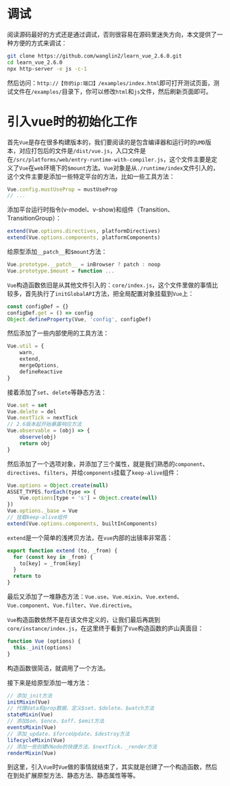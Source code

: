 # 调试

阅读源码最好的方式还是通过调试，否则很容易在源码里迷失方向，本文提供了一种方便的方式来调试：

```bash
git clone https://github.com/wanglin2/learn_vue_2.6.0.git
cd learn_vue_2.6.0
npx http-server -e js -c-1
```

然后访问：`http://【你的ip:端口】/examples/index.html`即可打开测试页面，测试文件在`/examples/`目录下，你可以修改`html`和`js`文件，然后刷新页面即可。



# 引入vue时的初始化工作

首先`Vue`是存在很多构建版本的，我们要阅读的是包含编译器和运行时的`UMD`版本，对应打包后的文件是`/dist/vue.js`，入口文件是在`/src/platforms/web/entry-runtime-with-compiler.js`，这个文件主要是定义了`Vue`在`web`环境下的`$mount`方法。`Vue`对象是从`./runtime/index`文件引入的，这个文件主要是添加一些特定平台的方法，比如一些工具方法：

```js
Vue.config.mustUseProp = mustUseProp
// ...
```

添加平台运行时指令(v-model、v-show)和组件（Transition、TransitionGroup）：

```js
extend(Vue.options.directives, platformDirectives)
extend(Vue.options.components, platformComponents)
```

给原型添加`__patch__`和`$mount`方法：

```js
Vue.prototype.__patch__ = inBrowser ? patch : noop
Vue.prototype.$mount = function ...
```

`Vue`构造函数依旧是从其他文件引入的：`core/index.js`，这个文件里做的事情比较多，首先执行了`initGlobalAPI`方法，把全局配置对象挂载到`Vue`上：

```js
const configDef = {}
configDef.get = () => config
Object.defineProperty(Vue, 'config', configDef)
```

然后添加了一些内部使用的工具方法：

```js
Vue.util = {
    warn,
    extend,
    mergeOptions,
    defineReactive
}
```

接着添加了`set`、`delete`等静态方法：

```js
Vue.set = set
Vue.delete = del
Vue.nextTick = nextTick
// 2.6版本起开始暴露响应方法
Vue.observable = (obj) => {
    observe(obj)
    return obj
}
```

然后添加了一个选项对象，并添加了三个属性，就是我们熟悉的`component`、`directives`、`filters`，并给`components`挂载了`keep-alive`组件：

```js
Vue.options = Object.create(null)
ASSET_TYPES.forEach(type => {
    Vue.options[type + 's'] = Object.create(null)
})
Vue.options._base = Vue
// 挂载keep-alive组件
extend(Vue.options.components, builtInComponents)
```

`extend`是一个简单的浅拷贝方法，在`vue`内部的出镜率非常高：

```js
export function extend (to, _from) {
  for (const key in _from) {
    to[key] = _from[key]
  }
  return to
}
```

最后又添加了一堆静态方法：`Vue.use`、`Vue.mixin`、`Vue.extend`、`Vue.component`、`Vue.filter`、`Vue.directive`。

`Vue`构造函数依然不是在该文件定义的，让我们最后再跳到`core/instance/index.js`，在这里终于看到了`Vue`构造函数的庐山真面目：

```js
function Vue (options) {
  this._init(options)
}
```

构造函数很简洁，就调用了一个方法。

接下来是给原型添加一堆方法：

```js
// 添加_init方法
initMixin(Vue)
// 代理data和prop数据、定义$set、$delete、$watch方法 
stateMixin(Vue)
// 添加$on、$once、$off、$emit方法 
eventsMixin(Vue)
// 添加_update、$forceUpdate、$destroy方法
lifecycleMixin(Vue)
// 添加一些创建VNode的快捷方法、$nextTick、_render方法
renderMixin(Vue)
```

到这里，引入`Vue`时`Vue`做的事情就结束了，其实就是创建了一个构造函数，然后在到处扩展原型方法、静态方法、静态属性等等。